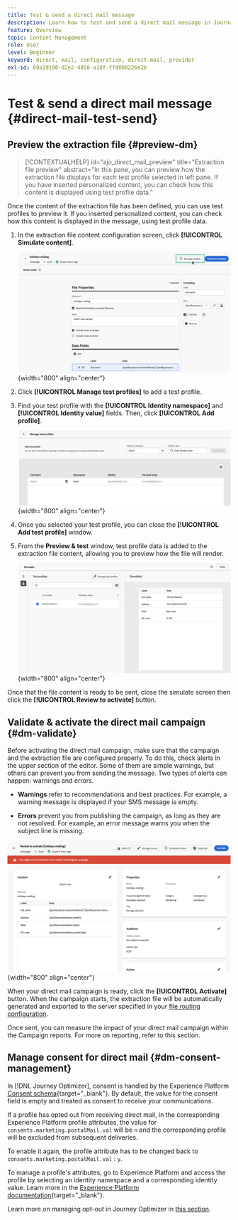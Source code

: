 ```yaml
---
title: Test & send a direct mail message
description: Learn how to test and send a direct mail message in Journey Optimizer
feature: Overview
topic: Content Management
role: User
level: Beginner
keyword: direct, mail, configuration, direct-mail, provider
exl-id: 69a19190-d2e2-4858-a1df-ffd008226e2b
---
```

# Test & send a direct mail message {#direct-mail-test-send}

## Preview the extraction file {#preview-dm}

>[!CONTEXTUALHELP]
>id="ajo_direct_mail_preview"
>title="Extraction file preview"
>abstract="In this pane, you can preview how the extraction file displays for each test profile selected in left pane. If you have inserted personalized content, you can check how this content is displayed using test profile data."

Once the content of the extraction file has been defined, you can use test profiles to preview it. If you inserted personalized content, you can check how this content is displayed in the message, using test profile data.

1. In the extraction file content configuration screen, click **[!UICONTROL Simulate content]**.

      ![](assets/direct-mail-simulate-button.png){width="800" align="center"}

1. Click **[!UICONTROL Manage test profiles]** to add a test profile.

1. Find your test profile with the **[!UICONTROL Identity namespace]** and **[!UICONTROL Identity value]** fields. Then, click **[!UICONTROL Add profile]**.

      ![](assets/direct-mail-test-profile.png){width="800" align="center"}

1. Once you selected your test profile, you can close the **[!UICONTROL Add test profile]** window.

1. From the **Preview & test** window, test profile data is added to the extraction file content, allowing you to preview how the file will render.

    ![](assets/direct-mail-simulate.png){width="800" align="center"}

Once that the file content is ready to be sent, close the simulate screen then click the **[!UICONTROL Review to activate]** button.

## Validate & activate the direct mail campaign {#dm-validate}

Before activating the direct mail campaign, make sure that the campaign and the extraction file are configured properly. To do this, check alerts in the upper section of the editor. Some of them are simple warnings, but others can prevent you from sending the message. Two types of alerts can happen: warnings and errors.

* **Warnings** refer to recommendations and best practices. For example, a warning message is displayed if your SMS message is empty.

* **Errors** prevent you from publishing the campaign, as long as they are not resolved. For example, an error message warns you when the subject line is missing.

![](assets/direct-mail-review.png){width="800" align="center"}

When your direct mail campaign is ready, click the **[!UICONTROL Activate]** button. When the campaign starts, the extraction file will be automatically generated and exported to the server specified in your [file routing configuration](../direct-mail/direct-mail-configuration.md).

Once sent, you can measure the impact of your direct mail campaign within the Campaign reports. For more on reporting, refer to this section.

## Manage consent for direct mail {#dm-consent-management}

In [!DNL Journey Optimizer], consent is handled by the Experience Platform [Consent schema](https://experienceleague.adobe.com/docs/experience-platform/xdm/field-groups/profile/consents.html){target="_blank"}. By default, the value for the consent field is empty and treated as consent to receive your communications.

If a profile has opted out from receiving direct mail, in the corresponding Experience Platform profile attributes, the value for `consents.marketing.postalMail.val` will be `n` and the corresponding profile will be excluded from subsequent deliveries.

To enable it again, the profile attribute has to be changed back to `consents.marketing.postalMail.val` : `y`.

To manage a profile's attributes, go to Experience Platform and access the profile by selecting an identity namespace and a corresponding identity value. Learn more in the [Experience Platform documentation](https://experienceleague.adobe.com/docs/experience-platform/profile/ui/user-guide.html#getting-started){target="_blank"}.

Learn more on managing opt-out in Journey Optimizer in [this section](../privacy/opt-out.md).
